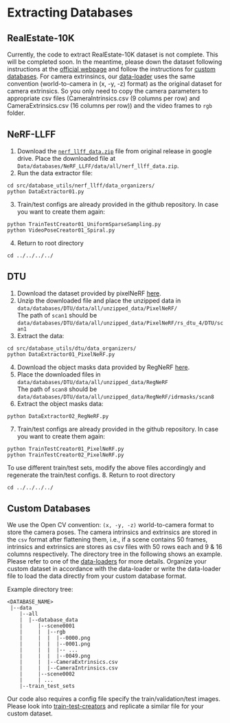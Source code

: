 # Extracting Databases

## RealEstate-10K
Currently, the code to extract RealEstate-10K dataset is not complete. This will be completed soon. In the meantime, please down the dataset following instructions at the [official webpage](https://google.github.io/realestate10k/download.html) and follow the instructions for [custom databases](#custom-databases).
For camera extrinsincs, our [data-loader](../data_loaders/RealEstateDataLoader01.py) uses the same convention (world-to-camera in (x, -y, -z) format) as the original dataset for camera extrinsics. So you only need to copy the camera parameters to appropriate csv files (CameraIntrinsics.csv (9 columns per row) and CameraExtrinsics.csv (16 columns per row)) and the video frames to `rgb` folder.

[//]: # (1. Download the dataset metadata from [here]&#40;https://google.github.io/realestate10k/download.html&#41;)

[//]: # (2. Remap the names to integers:)

[//]: # (```shell)

[//]: # (python VideoNameMapper.py)

[//]: # (```)

[//]: # (3. We use the scenes from test set. Select the scenes to download:)

[//]: # (```shell)

[//]: # (python SceneSelector01.py)

[//]: # (```)

[//]: # (4. Download the selected scenes:)

[//]: # (```shell)

[//]: # (python DataExtractor01.py)

[//]: # (```)

[//]: # (5. Copy the downloaded scenes to `Data/databases/RealEstate10K/data/test/database_data`.)

[//]: # (6. Train/test configs are already provided in the github repository. In case you want to create them again: )

[//]: # (```shell)

[//]: # (python TrainTestCreator01.py)

[//]: # (python VideoPoseCreator01_Original.py)

[//]: # (```)

## NeRF-LLFF
1. Download the [`nerf_llff_data.zip`](https://drive.google.com/file/d/16VnMcF1KJYxN9QId6TClMsZRahHNMW5g/view?usp=share_link) file from original release in google drive. Place the downloaded file at `Data/databases/NeRF_LLFF/data/all/nerf_llff_data.zip`.
2. Run the data extractor file:
```shell
cd src/database_utils/nerf_llff/data_organizers/
python DataExtractor01.py
```
3. Train/test configs are already provided in the github repository. In case you want to create them again: 
```shell
python TrainTestCreator01_UniformSparseSampling.py
python VideoPoseCreator01_Spiral.py
```
4. Return to root directory
```shell
cd ../../../../
```

## DTU
1. Download the dataset provided by pixelNeRF [here](https://drive.google.com/file/d/1aTSmJa8Oo2qCc2Ce2kT90MHEA6UTSBKj/view?usp=share_link).
2. Unzip the downloaded file and place the unzipped data in `data/databases/DTU/data/all/unzipped_data/PixelNeRF/` <br>
The path of `scan1` should be `data/databases/DTU/data/all/unzipped_data/PixelNeRF/rs_dtu_4/DTU/scan1`
3. Extract the data:
```shell
cd src/database_utils/dtu/data_organizers/
python DataExtractor01_PixelNeRF.py
```
4. Download the object masks data provided by RegNeRF [here](https://drive.google.com/file/d/1Yt5T3LJ9DZDiHbtd9PDFNHqJAd7wt-_E/view?usp=sharing).
5. Place the downloaded files in `data/databases/DTU/data/all/unzipped_data/RegNeRF` <br>
The path of `scan8` should be `data/databases/DTU/data/all/unzipped_data/RegNeRF/idrmasks/scan8`
6. Extract the object masks data:
```shell
python DataExtractor02_RegNeRF.py
```
7. Train/test configs are already provided in the github repository. In case you want to create them again: 
```shell
python TrainTestCreator01_PixelNeRF.py
python TrainTestCreator02_PixelNeRF.py
```
To use different train/test sets, modify the above files accordingly and regenerate the train/test configs.
8. Return to root directory
```shell
cd ../../../../
```

## Custom Databases
We use the Open CV convention: `(x, -y, -z)` world-to-camera format to store the camera poses. 
The camera intrinsics and extrinsics are stored in the `csv` format after flattening them, i.e., if a scene contains 50 frames, intrinsics and extrinsics are stores as csv files with 50 rows each and 9 & 16 columns respectively.
The directory tree in the following shows an example.
Please refer to one of the [data-loaders](../data_loaders/RealEstateDataLoader01.py) for more details. 
Organize your custom dataset in accordance with the data-loader or write the data-loader file to load the data directly from your custom database format.

Example directory tree:
```shell
<DATABASE_NAME>
 |--data
    |--all
    |  |--database_data
    |     |--scene0001
    |     |  |--rgb
    |     |  |  |--0000.png
    |     |  |  |--0001.png
    |     |  |  |-- ...
    |     |  |  |--0049.png
    |     |  |--CameraExtrinsics.csv
    |     |  |--CameraIntrinsics.csv
    |     |--scene0002
    |     | ...
    |--train_test_sets
```

Our code also requires a config file specify the train/validation/test images. Please look into [train-test-creators](real_estate_10k/train_test_creators/TrainTestCreator01.py) and replicate a similar file for your custom dataset.
